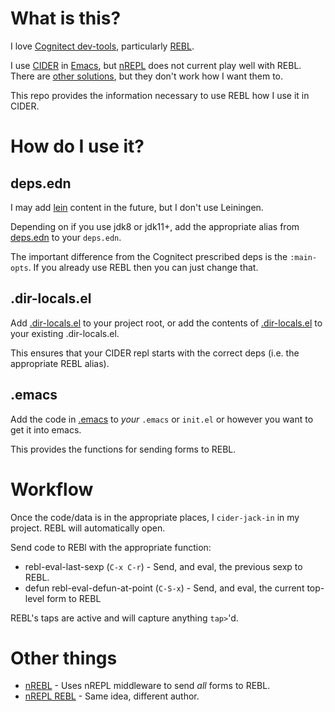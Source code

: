 # What is this?

I love [Cognitect dev-tools](https://www.cognitect.com/dev-tools/), particularly [REBL](https://github.com/cognitect-labs/REBL-distro).

I use [CIDER](https://github.com/clojure-emacs/cider) in [Emacs](https://www.gnu.org/software/emacs/), but [nREPL](https://nrepl.org/nrepl/0.8/index.html) does not current play well with REBL. There are [other solutions](#other-things), but they don't work how I want them to.

This repo provides the information necessary to use REBL how I use it in CIDER.

# How do I use it?

## deps.edn

I may add [lein](https://leiningen.org) content in the future, but I don't use Leiningen.

Depending on if you use jdk8 or jdk11+, add the appropriate alias from [deps.edn](https://github.com/admiralbumblebee/cider-rebl/blob/master/deps.edn) to your `deps.edn`.

The important difference from the Cognitect prescribed deps is the `:main-opts`. If you already use REBL then you can just change that.

## .dir-locals.el

Add [.dir-locals.el](https://github.com/admiralbumblebee/cider-rebl/blob/master/.dir-locals.el) to your project root, or add the contents of [.dir-locals.el](https://github.com/admiralbumblebee/cider-rebl/blob/master/.dir-locals.el) to your existing .dir-locals.el.

This ensures that your CIDER repl starts with the correct deps (i.e. the appropriate REBL alias).

## .emacs

Add the code in [.emacs](https://github.com/admiralbumblebee/cider-rebl/blob/master/.emacs) to _your_ `.emacs` or `init.el` or however you want to get it into emacs.

This provides the functions for sending forms to REBL.

# Workflow

Once the code/data is in the appropriate places, I `cider-jack-in` in my project. REBL will automatically open.

Send code to REBl with the appropriate function:

* rebl-eval-last-sexp (`C-x C-r`) - Send, and eval, the previous sexp to REBL.
* defun rebl-eval-defun-at-point (`C-S-x`) - Send, and eval, the current top-level form to REBL

REBL's taps are active and will capture anything `tap>`'d.

# Other things

* [nREBL](https://github.com/RickMoynihan/nrebl.middleware) - Uses nREPL middleware to send _all_ forms to REBL.
* [nREPL REBL](https://github.com/DaveWM/nrepl-rebl) - Same idea, different author.

